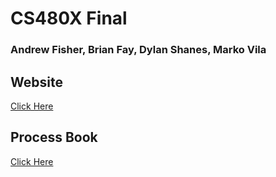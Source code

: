 # CS480X Final
### Andrew Fisher, Brian Fay, Dylan Shanes, Marko Vila
## Website
[Click Here](480x-final.pages.dev)
## Process Book
[Click Here](/ProcessBook.pdf)
